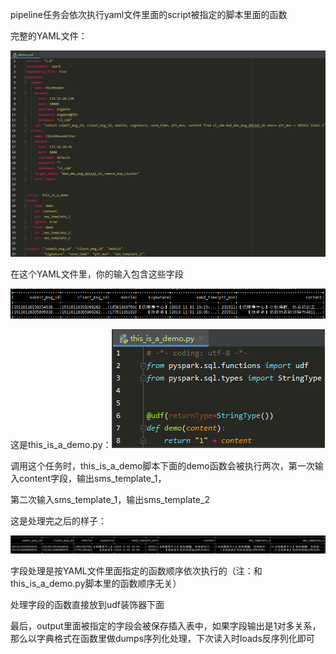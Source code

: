 pipeline任务会依次执行yaml文件里面的script被指定的脚本里面的函数

完整的YAML文件：

![image-20200320152347786](../docs/image/image-20200320152347786.png)

在这个YAML文件里，你的输入包含这些字段

![image-20200320152031910](../docs/image/image-20200320152031910.png)

这是this_is_a_demo.py：![image-20200320151916301](../docs/image/image-20200320151916301.png)

调用这个任务时，this_is_a_demo脚本下面的demo函数会被执行两次，第一次输入content字段，输出sms_template_1，

第二次输入sms_template_1，输出sms_template_2

这是处理完之后的样子：

![image-20200320153335601](../docs/image/image-20200320153335601.png)

字段处理是按YAML文件里面指定的函数顺序依次执行的（注：和this_is_a_demo.py脚本里的函数顺序无关）

处理字段的函数直接放到udf装饰器下面

最后，output里面被指定的字段会被保存插入表中，如果字段输出是1对多关系，那么以字典格式在函数里做dumps序列化处理，下次读入时loads反序列化即可

